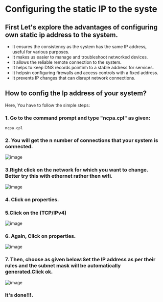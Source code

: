 # Configuring the static IP to the syste
## First Let's explore the advantages of configuring own static ip address to the system.
- It ensures the consistency as the system has the same IP address, useful for various purposes.
- It makes us easier to manage and troubleshoot networked devices.
- It allows the reliable remote connection to the system.
- It helps to keep DNS records pointinh to a stable address for services.
- It helpsin configuring firewalls and access controls with a fixed address.
- It prevents IP changes that can disrupt network connections.
## How to config the Ip address of your system?
Here, You have to follow the simple steps:
### 1. Go to the command prompt and type "ncpa.cpl" as given:
```
ncpa.cpl

```
### 2. You will  get the n number of connections that your system is connected.
![image](https://github.com/user-attachments/assets/872cdc1a-2838-4798-bd0a-e1414e6f6f79)
### 3.Right click on the network for which you want to change. Better try this with ethernet rather then wifi.
![image](https://github.com/user-attachments/assets/e67213ec-448d-4d96-8d03-537c7cea2d40)
### 4. Click on properties.
### 5.Click on the (TCP/IPv4)
![image](https://github.com/user-attachments/assets/7aa4e252-b9f5-4200-ba02-fb2fdded4331)
### 6. Again, Click on properties.
![image](https://github.com/user-attachments/assets/61025552-5a2e-4b8a-91e9-9de08fd7ab67)
### 7. Then, choose as given below:Set the IP address as per their rules and the subnet mask will be automatically generated.Click ok.
![image](https://github.com/user-attachments/assets/b37a2e24-7c05-4b09-805b-90f93e5cddf6)
### It's done!!!.






